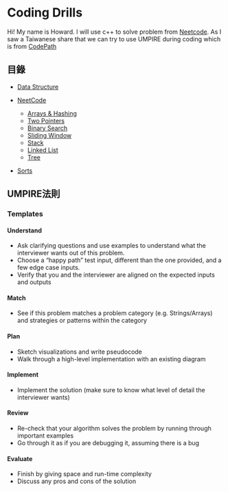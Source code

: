 # Coding Drills
Hi! My name is Howard. I will use c++ to solve problem from [Neetcode](https://neetcode.io/). As I saw a Taiwanese share that we can try to use UMPIRE during coding which is from [CodePath](https://www.codepath.org/)

## 目錄
- [Data Structure](DataStructure/)

- [NeetCode](NeetCode150/)
    - [Arrays & Hashing](NeetCode150/Arrays&Hashing/)
    - [Two Pointers](NeetCode150/Two%20Pointers/)
    - [Binary Search](NeetCode150/Binary%20Search/)
    - [Sliding Window](NeetCode150/Sliding%20Window/)
    - [Stack](NeetCode150/Stack/)
    - [Linked List](NeetCode150/Linked%20List/)
    - [Tree](NeetCode150/Tree/)

- [Sorts](Sorts/)
    
## UMPIRE法則
### Templates
#### Understand
* Ask clarifying questions and use examples to understand what the interviewer wants out of this problem.
* Choose a “happy path” test input, different than the one provided, and a few edge case inputs.
* Verify that you and the interviewer are aligned on the expected inputs and outputs

#### Match
* See if this problem matches a problem category (e.g. Strings/Arrays) and strategies or patterns within the category

#### Plan
* Sketch visualizations and write pseudocode
* Walk through a high-level implementation with an existing diagram

#### Implement
* Implement the solution (make sure to know what level of detail the interviewer wants)

#### Review
* Re-check that your algorithm solves the problem by running through important examples
* Go through it as if you are debugging it, assuming there is a bug

#### Evaluate
* Finish by giving space and run-time complexity
* Discuss any pros and cons of the solution